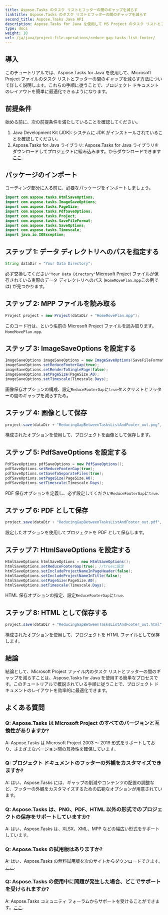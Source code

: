 ```yaml
---
title: Aspose.Tasks のタスク リストとフッターの間のギャップを減らす
linktitle: Aspose.Tasks のタスク リストとフッターの間のギャップを減らす
second_title: Aspose.Tasks Java API
description: Aspose.Tasks for Java を使用して MS Project のタスク リストとフッターの間のギャップを減らす方法を学びます。プロジェクトドキュメントのレイアウトを簡単に最適化します。
type: docs
weight: 10
url: /ja/java/project-file-operations/reduce-gap-tasks-list-footer/
---
```

## 導入
このチュートリアルでは、Aspose.Tasks for Java を使用して、Microsoft Project ファイルのタスク リストとフッターの間のギャップを減らす方法について詳しく説明します。これらの手順に従うことで、プロジェクト ドキュメントのレイアウトを簡単に最適化できるようになります。
## 前提条件
始める前に、次の前提条件を満たしていることを確認してください。
1. Java Development Kit (JDK): システムに JDK がインストールされていることを確認してください。
2.  Aspose.Tasks for Java ライブラリ: Aspose.Tasks for Java ライブラリをダウンロードしてプロジェクトに組み込みます。からダウンロードできます[ここ](https://releases.aspose.com/tasks/java/).

## パッケージのインポート
コーディング部分に入る前に、必要なパッケージをインポートしましょう。
```java
import com.aspose.tasks.HtmlSaveOptions;
import com.aspose.tasks.ImageSaveOptions;
import com.aspose.tasks.PageSize;
import com.aspose.tasks.PdfSaveOptions;
import com.aspose.tasks.Project;
import com.aspose.tasks.SaveFileFormat;
import com.aspose.tasks.SaveOptions;
import com.aspose.tasks.Timescale;
import java.io.IOException;
```
## ステップ 1: データ ディレクトリへのパスを指定する
```java
String dataDir = "Your Data Directory";
```
必ず交換してください`"Your Data Directory"`Microsoft Project ファイルが保存されている実際のデータ ディレクトリへのパス (`HomeMovePlan.mpp`この例では) が見つかります。
## ステップ 2: MPP ファイルを読み取る
```java
Project project = new Project(dataDir + "HomeMovePlan.mpp");
```
このコード行は、という名前の Microsoft Project ファイルを読み取ります。`HomeMovePlan.mpp`.
## ステップ 3: ImageSaveOptions を設定する
```java
ImageSaveOptions imageSaveOptions = new ImageSaveOptions(SaveFileFormat.Png);
imageSaveOptions.setReduceFooterGap(true);
imageSaveOptions.setRenderToSinglePage(false);
imageSaveOptions.setPageSize(PageSize.A0);
imageSaveOptions.setTimescale(Timescale.Days);
```
画像保存オプションの構成、設定`ReduceFooterGap`に`true`タスクリストとフッターの間のギャップを減らすため。
## ステップ 4: 画像として保存
```java
project.save(dataDir + "ReducingGapBetweenTasksListAndFooter_out.png", (SaveOptions) imageSaveOptions);
```
構成されたオプションを使用して、プロジェクトを画像として保存します。
## ステップ 5: PdfSaveOptions を設定する
```java
PdfSaveOptions pdfSaveOptions = new PdfSaveOptions();
pdfSaveOptions.setReduceFooterGap(true);
pdfSaveOptions.setSaveToSeparateFiles(true);
pdfSaveOptions.setPageSize(PageSize.A0);
pdfSaveOptions.setTimescale(Timescale.Days);
```
PDF 保存オプションを定義し、必ず設定してください`ReduceFooterGap`に`true`.
## ステップ 6: PDF として保存
```java
project.save(dataDir + "ReducingGapBetweenTasksListAndFooter_out.pdf", (SaveOptions) pdfSaveOptions);
```
設定したオプションを使用してプロジェクトを PDF として保存します。
## ステップ 7: HtmlSaveOptions を設定する
```java
HtmlSaveOptions htmlSaveOptions = new HtmlSaveOptions();
htmlSaveOptions.setReduceFooterGap(true); //trueに設定
htmlSaveOptions.setIncludeProjectNameInPageHeader(false);
htmlSaveOptions.setIncludeProjectNameInTitle(false);
htmlSaveOptions.setPageSize(PageSize.A0);
htmlSaveOptions.setTimescale(Timescale.Days);
```
HTML 保存オプションの指定、設定`ReduceFooterGap`に`true`.
## ステップ 8: HTML として保存する
```java
project.save(dataDir + "ReducingGapBetweenTasksListAndFooter_out.html", htmlSaveOptions);
```
構成されたオプションを使用して、プロジェクトを HTML ファイルとして保存します。

## 結論
結論として、Microsoft Project ファイル内のタスク リストとフッターの間のギャップを減らすことは、Aspose.Tasks for Java を使用する簡単なプロセスです。このチュートリアルで概説されている手順に従うことで、プロジェクト ドキュメントのレイアウトを効率的に最適化できます。

## よくある質問

### Q: Aspose.Tasks は Microsoft Project のすべてのバージョンと互換性がありますか?

A: Aspose.Tasks は Microsoft Project 2003 ～ 2019 形式をサポートしており、さまざまなバージョン間の互換性を確保しています。

### Q: プロジェクト ドキュメントのフッターの外観をカスタマイズできますか?

A: はい、Aspose.Tasks には、ギャップの削減やコンテンツの配置の調整など、フッターの外観をカスタマイズするための広範なオプションが用意されています。

### Q: Aspose.Tasks は、PNG、PDF、HTML 以外の形式でのプロジェクトの保存をサポートしていますか?

A: はい、Aspose.Tasks は、XLSX、XML、MPP などの幅広い形式をサポートしています。

### Q: Aspose.Tasks の試用版はありますか?

 A: はい、Aspose.Tasks の無料試用版を次のサイトからダウンロードできます。[ここ](https://releases.aspose.com/).

### Q: Aspose.Tasks の使用中に問題が発生した場合、どこでサポートを受けられますか?

 A: Aspose.Tasks コミュニティ フォーラムからサポートを受けることができます。[ここ](https://forum.aspose.com/c/tasks/15).